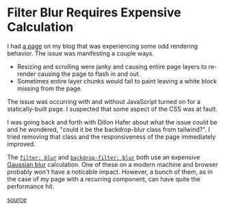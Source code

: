 # Filter Blur Requires Expensive Calculation

I had [a
page](https://www.visualmode.dev/connect-to-production-rails-console-aws-flightcontrol)
on my blog that was experiencing some odd rendering behavior. The issue was
manifesting a couple ways.

- Resizing and scrolling were janky and causing entire page layers to re-render
causing the page to flash in and out.
- Sometimes entire layer chunks would fail to paint leaving a white block
missing from the page.

The issue was occurring with and without JavaScript turned on for a
statically-built page. I suspected that some aspect of the CSS was at fault.

I was going back and forth with Dillon Hafer about what the issue could be and
he wondered, "could it be the backdrop-blur class from tailwind?". I tried
removing that class and the responsiveness of the page immediately improved.

The [`filter:
blur`](https://developer.mozilla.org/en-US/docs/Web/CSS/filter-function/blur)
and [`backdrop-filter:
blur`](https://developer.mozilla.org/en-US/docs/Web/CSS/backdrop-filter) both
use an expensive [Gaussian blur](https://en.wikipedia.org/wiki/Gaussian_blur)
calculation. One of these on a modern machine and browser probably won't have a
noticable impact. However, a bunch of them, as in the case of my page with a
recurring component, can have quite the performance hit.

[source](https://github.com/tailwindlabs/tailwindcss/issues/15256)
